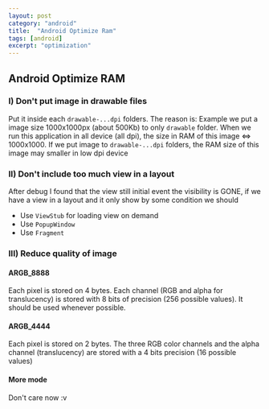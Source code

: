 ```yaml
---
layout: post
category: "android"
title:  "Android Optimize Ram"
tags: [android]
excerpt: "optimization"
---
```



## Android Optimize RAM

### I) Don't put image in drawable files
Put it inside each `drawable-...dpi` folders.
The reason is:
Example we put a image size 1000x1000px (about 500Kb) to only `drawable` folder. When we run this application in all device (all dpi), the size in RAM of this image <=> 1000x1000.
If we put image to `drawable-...dpi` folders, the RAM size of this image may smaller in low dpi device
### II) Don't include too much view in a layout
After debug I found that the view still initial event the visibility is GONE, if we have a view in a layout and it only show by some condition we should
- Use `ViewStub` for loading view on demand
- Use `PopupWindow`
- Use `Fragment`

### III) Reduce quality of image
#### ARGB_8888
Each pixel is stored on 4 bytes. Each channel (RGB and alpha for translucency) is stored with 8 bits of precision (256 possible values). It should be used whenever possible.
#### ARGB_4444
Each pixel is stored on 2 bytes. The three RGB color channels and the alpha channel (translucency) are stored with a 4 bits precision (16 possible values)
#### More mode
Don't care now :v